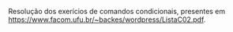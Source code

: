 Resolução dos exerícios de comandos condicionais, presentes em https://www.facom.ufu.br/~backes/wordpress/ListaC02.pdf.
